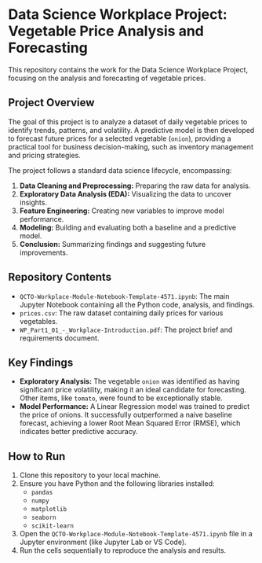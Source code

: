 # Data Science Workplace Project: Vegetable Price Analysis and Forecasting

This repository contains the work for the Data Science Workplace Project, focusing on the analysis and forecasting of vegetable prices.

## Project Overview

The goal of this project is to analyze a dataset of daily vegetable prices to identify trends, patterns, and volatility. A predictive model is then developed to forecast future prices for a selected vegetable (`onion`), providing a practical tool for business decision-making, such as inventory management and pricing strategies.

The project follows a standard data science lifecycle, encompassing:
1.  **Data Cleaning and Preprocessing:** Preparing the raw data for analysis.
2.  **Exploratory Data Analysis (EDA):** Visualizing the data to uncover insights.
3.  **Feature Engineering:** Creating new variables to improve model performance.
4.  **Modeling:** Building and evaluating both a baseline and a predictive model.
5.  **Conclusion:** Summarizing findings and suggesting future improvements.

## Repository Contents

*   `QCTO-Workplace-Module-Notebook-Template-4571.ipynb`: The main Jupyter Notebook containing all the Python code, analysis, and findings.
*   `prices.csv`: The raw dataset containing daily prices for various vegetables.
*   `WP_Part1_01_-_Workplace-Introduction.pdf`: The project brief and requirements document.

## Key Findings

*   **Exploratory Analysis:** The vegetable `onion` was identified as having significant price volatility, making it an ideal candidate for forecasting. Other items, like `tomato`, were found to be exceptionally stable.
*   **Model Performance:** A Linear Regression model was trained to predict the price of onions. It successfully outperformed a naive baseline forecast, achieving a lower Root Mean Squared Error (RMSE), which indicates better predictive accuracy.

## How to Run

1.  Clone this repository to your local machine.
2.  Ensure you have Python and the following libraries installed:
    *   `pandas`
    *   `numpy`
    *   `matplotlib`
    *   `seaborn`
    *   `scikit-learn`
3.  Open the `QCTO-Workplace-Module-Notebook-Template-4571.ipynb` file in a Jupyter environment (like Jupyter Lab or VS Code).
4.  Run the cells sequentially to reproduce the analysis and results.
